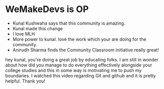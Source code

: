 # WeMakeDevs is OP

- Kunal Kushwaha says that this community is amazing.
- Kunal made this change
- I love MLH
- More power to kunal. love the work which your are doing for the community.
- Anirudh Sharma finds the Community Classroom initiative really great!

hey kunal, you're doing a great job by educating folks. I am still in wonder 
about how did you manage to do everything effectively alongside your college 
studies and this in some way is motivating me to push my boundaries. I watched 
this video regarding Git and github and it is pretty helpful. Thank you!

